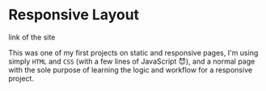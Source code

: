 # Responsive Layout

link of the site

This was one of my first projects on static and responsive pages, I'm using simply `HTML` and `CSS` (with a few lines of JavaScript 😈), and a normal page with the sole purpose of learning the logic and workflow for a responsive project.
